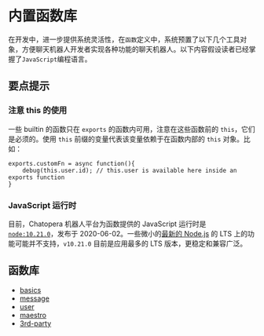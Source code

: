 # 内置函数库

在开发中，进一步提供系统灵活性，在`函数`定义中，系统预置了以下几个工具对象，方便聊天机器人开发者实现各种功能的聊天机器人。以下内容假设读者已经掌握了`JavaScript`编程语言。

## 要点提示

### 注意 this 的使用

一些 builtin 的函数只在 `exports` 的函数内可用，注意在这些函数前的 `this`，它们是必须的。使用 `this` 前缀的变量代表该变量依赖于在函数内部的 `this` 对象。比如：

```函数
exports.customFn = async function(){
    debug(this.user.id); // this.user is available here inside an exports function
}
```

### JavaScript 运行时

目前，Chatopera 机器人平台为函数提供的 JavaScript 运行时是 [`node:10.21.0`](https://nodejs.org/fr/blog/release/v10.21.0/)，发布于 2020-06-02。一些微小的[最新的 Node.js](https://nodejs.org/fr/) 的 LTS 上的功能可能并不支持，`v10.21.0` 目前是应用最多的 LTS 版本，更稳定和兼容广泛。

## 函数库

- [basics](basics.md)
- [message](message.md)
- [user](user.md)
- [maestro](maestro.md)
- [3rd-party](3rd-party.md)

